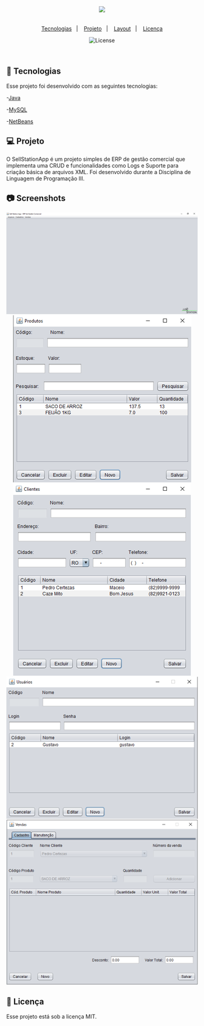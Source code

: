 <div align="center">
  <img src="https://ik.imagekit.io/joaosamuelgomes/logoSellStation_8vJ19v-r3.png?ik-sdk-version=javascript-1.4.3&updatedAt=1664241949555"/>
  
  <br>
  <br>

  <p align="center">
  <a href="#-tecnologias">Tecnologias</a>&nbsp;&nbsp;&nbsp;|&nbsp;&nbsp;&nbsp;
  <a href="#-projeto">Projeto</a>&nbsp;&nbsp;&nbsp;|&nbsp;&nbsp;&nbsp;
  <a href="#-layout">Layout</a>&nbsp;&nbsp;&nbsp;|&nbsp;&nbsp;&nbsp;
  <a href="#-licença">Licença</a>
</p>

<p align="center">
  <img alt="License" src="https://img.shields.io/static/v1?label=license&message=MIT&color=49AA26&labelColor=000000">
</p>

<br>

</div>

## 🚀 Tecnologias

Esse projeto foi desenvolvido com as seguintes tecnologias:

-[Java](https://dev.java)

-[MySQL](https://www.mysql.com)

-[NetBeans](https://netbeans.apache.org)

## 💻 Projeto

O SellStationApp é um projeto simples de ERP de gestão comercial que implementa uma CRUD e funcionalidades como Logs e Suporte para criação básica de arquivos XML. Foi desenvolvido durante a Disciplina de Linguagem de Programação III.

## 📷 Screenshots

<div align="center">
  
  <img alt="principal" src=".github/viewPrincipal.png">
  <img alt="produtos" src=".github/viewProdutos.png">
  <img alt="clientes" src=".github/viewClientes.png">
  <img alt="usuarios" src=".github/viewUsuarios.png">
  <img alt="vendas" src=".github/viewVendas.png">


</div>

## 📝 Licença

Esse projeto está sob a licença MIT.

